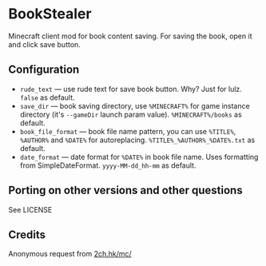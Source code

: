 # BookStealer

Minecraft client mod for book content saving. For saving the book, open it and click save button.

## Configuration

- `rude_text` — use rude text for save book button. Why? Just for lulz. `false` as default.
- `save_dir` — book saving directory, use `%MINECRAFT%` for game instance directory (it's `--gameDir` launch param
  value). `%MINECRAFT%/books` as default.
- `book_file_format` — book file name pattern, you can use `%TITLE%`, `%AUTHOR%` and `%DATE%` for
  autoreplacing. `%TITLE%_%AUTHOR%_%DATE%.txt` as default.
- `date_format` — date format for `%DATE%` in book file name. Uses formatting from SimpleDateFormat. `yyyy-MM-dd_hh-mm` as
  default.

## Porting on other versions and other questions

See LICENSE

## Credits
Anonymous request from [2ch.hk/mc/](https://2ch.hk/mc/)

